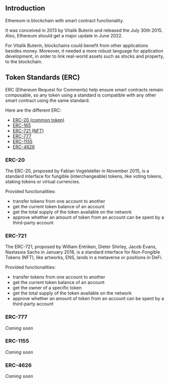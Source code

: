## Introduction

Ethereum is blockchain with smart contract functionality.

It was conceived in 2013 by Vitalik Buterin and released the July 30th 2015.
Also, Ethereum should get a major update in June 2022.

For Vitalik Buterin, blockchains could benefit from other applications besides
money. Moreover, it needed a more robust language for application development,
in order to link real-world assets such as stocks and property, to the
blockchain.


## Token Standards (ERC)

ERC (Ethereum Request for Comments) help ensure smart contracts remain
composable, so any token using a standard is compatible with any other
smart contract using the same standard.

Here are the different ERC:
- [ERC-20 (common token)](#erc-20)
- [ERC-165](#erc-165)
- [ERC-721 (NFT)](#erc-721)
- [ERC-777](#erc-777)
- [ERC-1155](#erc-1155)
- [ERC-4626](#erc-4626)


### ERC-20

The ERC-20, proposed by Fabian Vogelsteller in November 2015, is a standard
interface for fungible (interchangeable) tokens, like voting tokens, staking
tokens or virtual currencies.

Provided functionalities:
- transfer tokens from one account to another
- get the current token balance of an account
- get the total supply of the token available on the network
- approve whether an amount of token from an account can be spent by a
third-party account


### ERC-721

The ERC-721, proposed by William Entriken, Dieter Shirley, Jacob Evans,
Nastassia Sachs in January 2018, is a standard interface for Non-Fongible
Tokens (NFT), like artworks, ENS, lands in a metaverse or positions in DeFi.

Provided functionalities:
- transfer tokens from one account to another
- get the current token balance of an account
- get the owner of a specific token
- get the total supply of the token available on the network
- approve whether an amount of token from an account can be spent by a
third-party account


### ERC-777

_Coming soon_


### ERC-1155

_Coming soon_


### ERC-4626

_Coming soon_
